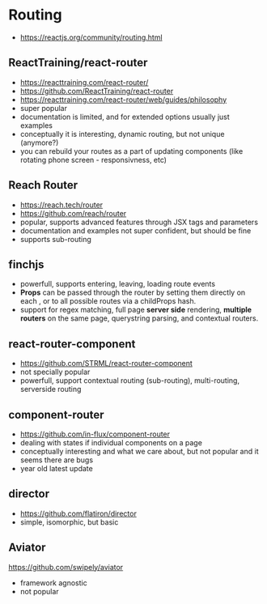 # Routing

+ https://reactjs.org/community/routing.html

## ReactTraining/react-router

+ https://reacttraining.com/react-router/
+ https://github.com/ReactTraining/react-router
+ https://reacttraining.com/react-router/web/guides/philosophy
+ super popular
+ documentation is limited, and for extended options usually just examples
+ conceptually it is interesting, dynamic routing, but not unique (anymore?)
+ you can rebuild your routes as a part of updating components (like rotating phone screen - responsivness, etc)


## Reach Router

+ https://reach.tech/router
+ https://github.com/reach/router
+ popular, supports advanced features through JSX tags and parameters
+ documentation and examples not super confident, but should be fine
+ supports sub-routing

## finchjs

+ powerfull, supports entering, leaving, loading route events
+ **Props** can be passed through the router by setting them directly on each <Location>, or to all possible routes via a childProps hash.
+ support for regex matching, full page **server side** rendering, **multiple routers** on the same page, querystring parsing, and contextual routers.

## react-router-component

+ https://github.com/STRML/react-router-component
+ not specially popular
+ powerfull, support contextual routing (sub-routing), multi-routing, serverside routing


## component-router

+ https://github.com/in-flux/component-router
+ dealing with states if individual components on a page
+ conceptually interesting and what we care about, but not popular and it seems there are bugs
+ year old latest update

## director

+ https://github.com/flatiron/director
+ simple, isomorphic, but basic

## Aviator

https://github.com/swipely/aviator

+ framework agnostic
+ not popular